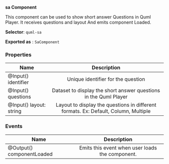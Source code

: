 **sa Component**

This component can be used to show short answer Questions in Quml Player. It receives questions and layout 
And emits component Loaded.

  

**Selector**: `quml-sa`

  

  

**Exported as** : `SaComponent`

  

  

### Properties

  
| Name     |  Description  |
|----------|:-------------:|
| @Input() identifier |  Unique identifier for the question |
| @Input() questions | Dataset to display the short answer questions in the Quml Player|    |
| @Input() layout: string | Layout to display the questions in different formats. Ex: Default, Column, Multiple|


  

### Events

| Name     |  Description  |
|----------|:-------------:|
| @Output() componentLoaded | Emits this event when user loads the component.|